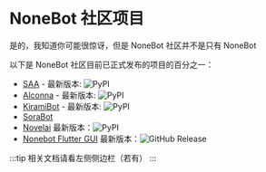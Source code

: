 # NoneBot 社区项目

是的，我知道你可能很惊讶，但是 NoneBot 社区并不是只有 NoneBot

以下是 NoneBot 社区目前已正式发布的项目的百分之一：

- [SAA](https://github.com/felinae98/nonebot-plugin-send-anything-anywhere) -
  最新版本: ![PyPI](https://img.shields.io/pypi/v/nonebot-plugin-send-anything-anywhere)
- [Alconna](https://github.com/nonebot/plugin-alconna) -
  最新版本: ![PyPI](https://img.shields.io/pypi/v/nonebot_plugin_alconna)
- [KiramiBot](https://github.com/A-kirami/KiramiBot) -
  最新版本: ![PyPI](https://img.shields.io/pypi/v/KiramiBot)
- [SoraBot](https://github.com/netsora/SoraBot)
- [Novelai](https://github.com/sena-nana/nonebot-plugin-novelai)
  最新版本：![PyPI](https://img.shields.io/pypi/v/nonebot-plugin-novelai)
- [Nonebot Flutter GUI](https://github.com/NonebotGUI/nonebot-flutter-gui)
  最新版本：![GitHub Release](https://img.shields.io/github/v/release/NonebotGUI/nonebot-flutter-gui)

:::tip
相关文档请看左侧侧边栏（若有）
:::

<style>
li img {
    display: inline;
    vertical-align: text-bottom;
}
</style>
